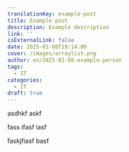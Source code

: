 ```yaml
---
translationKey: example-post
title: Example post
description: Example description
link: ''
isExternalLink: false
date: 2025-01-08T19:14:00
cover: /images/arraylist.png
author: en/2025-01-08-example-person
tags:
  - IT
categories:
  - IT
draft: true
---
```

asdhkf askf

fass ifasf iasf 

 faskjfiasf basf
